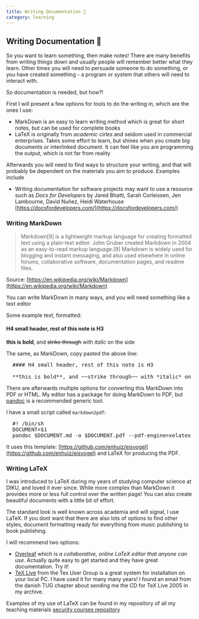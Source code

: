 ```yaml
---
title: Writing Documentation 🌱
category: learning
---
```



## Writing Documentation 🌱

So you want to learn something, then make notes! There are many benefits from writing things down and usually people will remember better what they learn. Other times you will need to persuade someone to do something, or you have created something - a program or system that others will need to interact with.

So documentation is needed, but how?!

First I will present a few options for tools to do the writing in, which are the ones I use:

* MarkDown is an easy to learn writing method which is great for short notes, but can be used for complete books
* LaTeX is originally from *academic cirles* and seldom used in commercial enterprises. Takes some effort to learn, but shines when you create big documents or interlinked document. It can feel like you are programming the output, which is not far from reality

Afterwards you will need to find ways to structure your writing, and that will probably be dependent on the materials you aim to produce. Examples include

* Writing documentation for software projects may want to use a resource such as *Docs for Developers*  by Jared Bhatti, Sarah Corleissen, Jen Lambourne, David Nuñez, Heidi Waterhouse [https://docsfordevelopers.com/](https://docsfordevelopers.com/)

### Writing MarkDown

> Markdown[9] is a lightweight markup language for creating formatted text using a plain-text editor. John Gruber created Markdown in 2004 as an easy-to-read markup language.[9] Markdown is widely used for blogging and instant messaging, and also used elsewhere in online forums, collaborative software, documentation pages, and readme files.

Source: [https://en.wikipedia.org/wiki/Markdown](https://en.wikipedia.org/wiki/Markdown)

You can write MarkDown in many ways, and you will need something like a text editor

Some example text, formatted:

#### H4 small header, rest of this note is H3

**this is bold**, and ~~strike through~~ with *italic* on the side

The same, as MarkDown, copy pasted the above line:
<pre>
  #### H4 small header, rest of this note is H3

  **this is bold**, and ~~strike through~~ with *italic* on the side
</pre>

There are afterwards multiple options for converting this MarkDown into PDF or HTML. My editor has a package for doing MarkDown to PDF, but [pandoc](https://pandoc.org/) is a recommended generic tool.

I have a small script called `markdown2pdf`:
<pre>
  #! /bin/sh
  DOCUMENT=$1
  pandoc $DOCUMENT.md -o $DOCUMENT.pdf --pdf-engine=xelatex --template=eisvogel-hlk.latex
</pre>

It uses this template: [https://github.com/enhuiz/eisvogel](https://github.com/enhuiz/eisvogel) and LaTeX for producing the PDF.

### Writing LaTeX

I was introduced to LaTeX during my years of studying computer science at DIKU, and loved it ever since. While more complex than MarkDown it provides more or less full control over the written page! You can also create beautiful documents with a little bit of effort.

The standard look is well known across academia and will signal, I use LaTeX. If you dont want that there are also lots of options to find other styles, document formatting ready for everything from music publishing to book publishing.

I will recommend two options:
* [Overleaf](https://www.overleaf.com/) which is *a collaborative, online LaTeX editor that anyone can use.* Actually quite easy to get started and they have great documentation. Try it!
* [TeX Live](https://www.tug.org/texlive/) from the Tex User Group is a great system for installation on your local PC. I have used it for many many years! I found an email from the danish TUG chapter about sending me the CD for TeX Live 2005 in my archive.

Examples of my use of LaTeX can be found in my repository of all my teaching materials [security courses repository](https://codeberg.org/kramse/security-courses)
